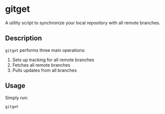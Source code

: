# gitget

A utility script to synchronize your local repository with all remote branches.

## Description

`gitget` performs three main operations:

1. Sets up tracking for all remote branches
2. Fetches all remote branches
3. Pulls updates from all branches

## Usage

Simply run:

```bash
gitget
```
